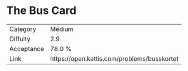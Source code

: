 # The Bus Card

<table>
    <tr>
        <td>Category</td>
        <td>Medium</td>
    </tr>
    <tr>
        <td>Diffulty</td>
        <td>2.9</td>
    </tr>
    <tr>
        <td>Acceptance</td>
        <td>78.0 %</td>
    </tr>
    <tr>
        <td>Link</td>
        <td>https://open.kattis.com/problems/busskortet</td>
    </tr>
</table>